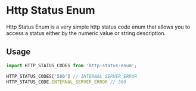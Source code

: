 # Http Status Enum
Http Status Enum is a very simple http status code enum that allows you to access a status either by the numeric value or string description.

## Usage

```javascript
import HTTP_STATUS_CODES from 'http-status-enum';

HTTP_STATUS_CODES['500'] // INTERNAL_SERVER_ERROR
HTTP_STATUS_CODE.INTERNAL_SERVER_ERROR // 500
```
